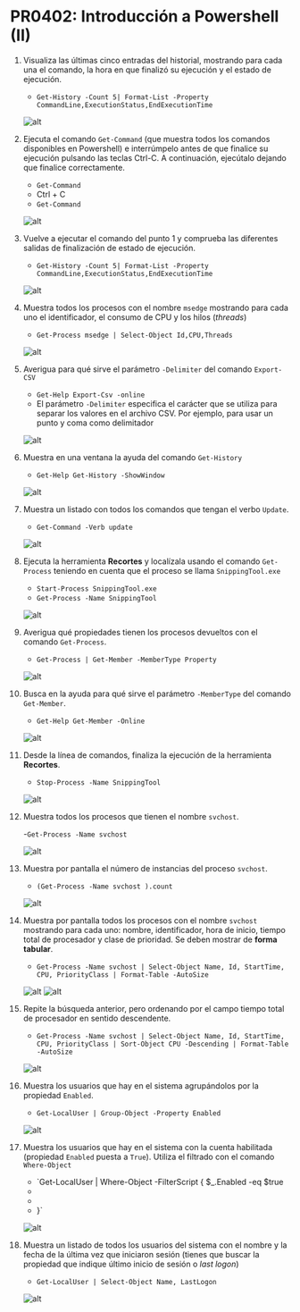 # PR0402: Introducción a Powershell (II)

1. Visualiza las últimas cinco entradas del historial, mostrando para cada una el comando, la hora en que finalizó su ejecución y el estado de ejecución.
   
     - `Get-History -Count 5| Format-List -Property CommandLine,ExecutionStatus,EndExecutionTime`

      
    ![alt](./img/Ej%201.png)

2. Ejecuta el comando `Get-Command` (que muestra todos los comandos disponibles en Powershell) e interrúmpelo antes de que finalice su ejecución pulsando las teclas Ctrl-C. A continuación, ejecútalo dejando que finalice correctamente.

    - `Get-Command`
    - Ctrl + C
    - `Get-Command`

    ![alt](./img/Ej%202.png)

3. Vuelve a ejecutar el comando del punto 1 y comprueba las diferentes salidas de finalización de estado de ejecución.

    - `Get-History -Count 5| Format-List -Property CommandLine,ExecutionStatus,EndExecutionTime`

    ![alt](./img/EJ%203.png)


4. Muestra todos los procesos con el nombre `msedge` mostrando para cada uno el identificador, el consumo de CPU y los hilos (*threads*)

    - `Get-Process msedge | Select-Object Id,CPU,Threads`

    ![alt](./img/EJ%204.png)

5. Averigua para qué sirve el parámetro `-Delimiter` del comando `Export-CSV`

    - `Get-Help Export-Csv -online`
    - El parámetro `-Delimiter` especifica el carácter que se utiliza para separar los valores en el archivo CSV. Por ejemplo, para usar un punto y coma como delimitador
  
    ![alt](./img/Ej%205.png)

6. Muestra en una ventana la ayuda del comando `Get-History`

    - `Get-Help Get-History -ShowWindow`

    ![alt](./img/Ej%206.png)

7. Muestra un listado con todos los comandos que tengan el verbo `Update`.

    - `Get-Command -Verb update`

    ![alt](./img/Ej%207.png)


8. Ejecuta la herramienta **Recortes** y localízala usando el comando `Get-Process` teniendo en cuenta que el proceso se llama `SnippingTool.exe` 

    - `Start-Process SnippingTool.exe`
    - `Get-Process -Name SnippingTool`

    ![alt](./img/Ej%208.png)

9.  Averigua qué propiedades tienen los procesos devueltos con el comando `Get-Process`.

    - `Get-Process | Get-Member -MemberType Property`

    ![alt](./img/Ej%209.png)

10. Busca en la ayuda para qué sirve el parámetro `-MemberType` del comando `Get-Member`.

    - `Get-Help Get-Member -Online`

    ![alt](./img/Ej%2010.png)

11. Desde la línea de comandos, finaliza la ejecución de la herramienta **Recortes**.

    - `Stop-Process -Name SnippingTool`

    ![alt](./img/Ej%2011.png)

12. Muestra todos los procesos que tienen el nombre `svchost`.

    -`Get-Process -Name svchost`

    ![alt](./img/Ej%2012.png)

13. Muestra por pantalla el número de instancias del proceso `svchost`.

    - `(Get-Process -Name svchost ).count`
    
    ![alt](./img/Ej%2013.png)

14. Muestra por pantalla todos los procesos con el nombre `svchost` mostrando para cada uno: nombre, identificador, hora de inicio, tiempo total de procesador y clase de prioridad. Se deben mostrar de **forma tabular**.

    - `Get-Process -Name svchost | Select-Object Name, Id, StartTime, CPU, PriorityClass | Format-Table -AutoSize `
  
    ![alt](./img/Ej%2014%20(1).png)
    ![alt](./img/Ej%2014.png)

15. Repite la búsqueda anterior, pero ordenando por el campo tiempo total de procesador en sentido descendente.
    
    - `Get-Process -Name svchost | Select-Object Name, Id, StartTime, CPU, PriorityClass | Sort-Object CPU -Descending | Format-Table -AutoSize`
    
    ![alt](./img/Ej%2015.png)

16. Muestra los usuarios que hay en el sistema agrupándolos por la propiedad `Enabled`.
    
    - `Get-LocalUser | Group-Object -Property Enabled`
  
    ![alt](./img/Ej%2016.png)

17. Muestra los usuarios que hay en el sistema con la cuenta habilitada (propiedad `Enabled` puesta a `True`). Utiliza el filtrado con el comando `Where-Object`

    - `Get-LocalUser | Where-Object -FilterScript { $_.Enabled -eq $true
    - 
    - 
    -  }`
  
    ![alt](./img/Ej%2017.png)

18. Muestra un listado de todos los usuarios del sistema con el nombre y la fecha de la última vez que iniciaron sesión (tienes que buscar la propiedad que indique último inicio de sesión o *last logon*)
    
    - `Get-LocalUser | Select-Object Name, LastLogon`

    ![alt](./img/Ej%2018.png)

